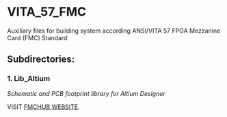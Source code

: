 # VITA_57_FMC

Auxiliary files for building system according ANSI/VITA 57 FPGA Mezzanine Card (FMC) Standard

## Subdirectories:
### 1. Lib_Altium
*Schematic and PCB footprint library for Altium Designer*

VISIT [FMCHUB WEBSITE](http://www.fmchub.com/).